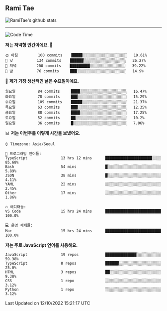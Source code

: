 ## Rami Tae

![RamiTae's github stats](https://github-readme-stats.vercel.app/api?username=RamiTae&show_icons=true&theme=tokyonight)

---
<!--START_SECTION:waka-->
![Code Time](http://img.shields.io/badge/Code%20Time-438%20hrs%2056%20mins-blue)

**저는 저녁형 인간이에요. 🦉** 

```text
🌞 아침         100 commits    █████░░░░░░░░░░░░░░░░░░░░   19.61% 
🌆 낮　         134 commits    ██████░░░░░░░░░░░░░░░░░░░   26.27% 
🌃 저녁         200 commits    █████████░░░░░░░░░░░░░░░░   39.22% 
🌙 밤　         76 commits     ███░░░░░░░░░░░░░░░░░░░░░░   14.9%

```
📅 **제가 가장 생산적인 날은 수요일이에요.** 

```text
월요일          84 commits     ████░░░░░░░░░░░░░░░░░░░░░   16.47% 
화요일          78 commits     ███░░░░░░░░░░░░░░░░░░░░░░   15.29% 
수요일          109 commits    █████░░░░░░░░░░░░░░░░░░░░   21.37% 
목요일          63 commits     ███░░░░░░░░░░░░░░░░░░░░░░   12.35% 
금요일          88 commits     ████░░░░░░░░░░░░░░░░░░░░░   17.25% 
토요일          52 commits     ██░░░░░░░░░░░░░░░░░░░░░░░   10.2% 
일요일          36 commits     █░░░░░░░░░░░░░░░░░░░░░░░░   7.06%

```


📊 **저는 이번주를 이렇게 시간을 보냈어요.** 

```text
⌚︎ Timezone: Asia/Seoul

💬 프로그래밍 언어들: 
TypeScript               13 hrs 12 mins      █████████████████████░░░░   85.68% 
Bash                     54 mins             █░░░░░░░░░░░░░░░░░░░░░░░░   5.89% 
JSON                     38 mins             █░░░░░░░░░░░░░░░░░░░░░░░░   4.11% 
YAML                     22 mins             ░░░░░░░░░░░░░░░░░░░░░░░░░   2.45% 
Other                    17 mins             ░░░░░░░░░░░░░░░░░░░░░░░░░   1.86%

🔥 에디터들: 
VS Code                  15 hrs 24 mins      █████████████████████████   100.0%

💻 운영 체제들: 
Mac                      15 hrs 24 mins      █████████████████████████   100.0%

```

**저는 주로 JavaScript 언어를 사용해요.** 

```text
JavaScript               19 repos            ██████████████░░░░░░░░░░░   59.38% 
TypeScript               8 repos             ██████░░░░░░░░░░░░░░░░░░░   25.0% 
HTML                     3 repos             ██░░░░░░░░░░░░░░░░░░░░░░░   9.38% 
CSS                      1 repo              ░░░░░░░░░░░░░░░░░░░░░░░░░   3.12% 
Python                   1 repo              ░░░░░░░░░░░░░░░░░░░░░░░░░   3.12%

```



 Last Updated on 12/10/2022 15:21:17 UTC
<!--END_SECTION:waka-->
